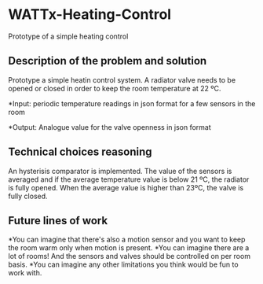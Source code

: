 # WATTx-Heating-Control
Prototype of a simple heating control

## Description of the problem and solution
Prototype a simple heatin control system. A radiator valve needs to be opened or closed in order to keep the room temperature at 22 ºC.

*Input: periodic temperature readings in json format for a few sensors in the room

*Output: Analogue value for the valve openness in json format

## Technical choices reasoning
An hysterisis comparator is implemented. The value of the sensors is averaged and if the average temperature value is below 21 ºC, the radiator is fully opened. When the average value is higher than 23ºC, the valve is fully closed.

## Future lines of work
*You can imagine that there's also a motion sensor and you want to keep the room warm only when motion is present.
*You can imagine there are a lot of rooms! And the sensors and valves should be controlled on per room basis.
*You can imagine any other limitations you think would be fun to work with.
